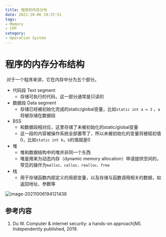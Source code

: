 ```yaml
---
title: 程序的内存分布
date: 2021-10-06 19:37:51
tags:
- Memory
- CPP
category:
- Operation System
---
```


# 程序的内存分布结构

​	对于一个程序来讲，它在内存中分为五个部分。

- 代码段 Text segment
  - 存储可执行的代码，这一部分通常是只读的
- 数据段 Data segment
  - 存储已经被初始化完成的static/global变量，比如`static int a = 3` ，`a`将被存储在数据段
- BSS
  - 和数据段相对应，这里存储了未被初始化的static/global变量
  - 这一段的内容被操作系统全部置零了，所以未被初始化的变量将被赋初值0，比如`static int b`，`b`的值就是0
- 堆
  - 堆和数据结构中的堆并非同一个东西
  - 堆是用来为动态内存（dynamic memory allocation）申请提供空间的，常见的操作为`malloc，calloc，realloc，free`
- 栈
  - 用于存储函数内部定义的局部变量，以及存储与函数调用相关的数据，如返回地址、参数等

![image-20211006194121438](https://gitee.com/cd-yang/pic/raw/master/img/202110061941498.png)

## 参考内容

1. Du W. Computer & internet security: a hands-on approach[M]. Independently published, 2019.
